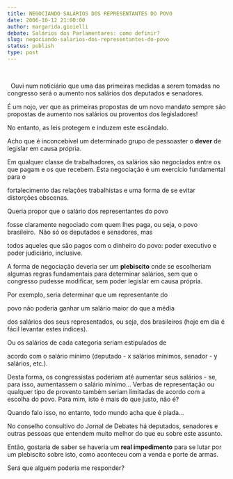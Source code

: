 ```yaml
---
title: NEGOCIANDO SALÁRIOS DOS REPRESENTANTES DO POVO
date: 2006-10-12 21:00:00
author: margarida.gioielli
debate: Salários dos Parlamentares: como definir?
slug: negociando-salarios-dos-representantes-do-povo
status: publish 
type: post
---
```



 


 
Ouvi num noticiário que uma das primeiras medidas a serem tomadas no congresso será o aumento nos salários dos deputados e senadores. 
 



É um nojo, ver que as primeiras propostas de um novo mandato sempre são propostas de aumento nos salários ou proventos dos legisladores! 
 



No entanto, as leis protegem e induzem este escândalo. 
 



Acho que é inconcebível um determinado grupo de pessoaster o **dever** de legislar em causa própria. 
 



Em qualquer classe de trabalhadores, os salários são negociados entre os que pagam e os que recebem. Esta negociação é um exercício fundamental para o 


fortalecimento das relações trabalhistas e uma forma de se evitar distorções obscenas. 
 



Queria propor que o salário dos representantes do povo 


fosse claramente negociado com quem lhes paga, ou seja, o povo brasileiro.  Não só os deputados e senadores, mas 


todos aqueles que são pagos com o dinheiro do povo: poder executivo e poder judiciário, inclusive. 
 



A forma de negociação deveria ser um **plebiscito** onde se escolheriam algumas regras fundamentais para determinar salários, sem que o congresso pudesse modificar, sem poder legislar em causa própria. 
 



Por exemplo, seria determinar que um representante do 


povo não poderia ganhar um salário maior do que a média 


dos salários dos seus representados, ou seja, dos brasileiros (hoje em dia é fácil levantar estes índices). 
 



Ou os salários de cada categoria seriam estipulados de 


acordo com o salário mínimo (deputado - x salários mínimos, senador - y salários, etc.). 
 



Desta forma, os congressistas poderiam até aumentar seus salários - se, para isso, aumentassem o salário mínimo... Verbas de representação ou  qualquer tipo de provento também seriam limitadas de acordo com a escolha do povo. Para mim, isto é mais do que justo, não é? 
 



Quando falo isso, no entanto, todo mundo acha que é piada... 
 



No conselho consultivo do Jornal de Debates há deputados, senadores e outras pessoas que entendem muito melhor do que eu sobre este assunto. 
 



Então, gostaria de saber se haveria um **real impedimento** para se lutar por um plebiscito sobre isto, como aconteceu com a venda e porte de armas. 
 



Será que alguém poderia me responder? 
 



 
 



 




































 




